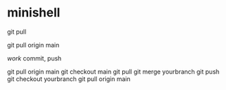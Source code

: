 # minishell

git pull

git pull origin main

*work*
commit, push

git pull origin main
git checkout main
git pull
git merge yourbranch
git push
git checkout yourbranch
git pull origin main
